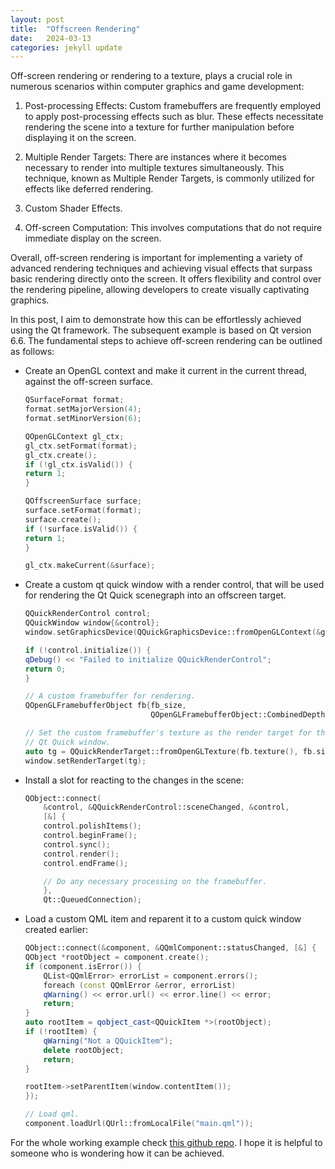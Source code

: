 ```yaml
---
layout: post
title:  "Offscreen Rendering"
date:   2024-03-13
categories: jekyll update
---
```


Off-screen rendering or rendering to a texture, plays a crucial role in numerous scenarios within computer graphics and game development:

1. Post-processing Effects: Custom framebuffers are frequently employed to apply post-processing effects such as blur. These effects necessitate rendering the scene into a texture for further manipulation before displaying it on the screen.

2. Multiple Render Targets: There are instances where it becomes necessary to render into multiple textures simultaneously. This technique, known as Multiple Render Targets, is commonly utilized for effects like deferred rendering.

3. Custom Shader Effects.

4. Off-screen Computation: This involves computations that do not require immediate display on the screen.

Overall, off-screen rendering is important for implementing a variety of advanced rendering techniques and achieving visual effects that surpass basic rendering directly onto the screen. It offers flexibility and control over the rendering pipeline, allowing developers to create visually captivating graphics.

In this post, I aim to demonstrate how this can be effortlessly achieved using the Qt framework. The subsequent example is based on Qt version 6.6. The fundamental steps to achieve off-screen rendering can be outlined as follows:

* Create an OpenGL context and make it current in the current thread, against the off-screen surface.

    ```c++
    QSurfaceFormat format;
    format.setMajorVersion(4);
    format.setMinorVersion(6);

    QOpenGLContext gl_ctx;
    gl_ctx.setFormat(format);
    gl_ctx.create();
    if (!gl_ctx.isValid()) {
    return 1;
    }

    QOffscreenSurface surface;
    surface.setFormat(format);
    surface.create();
    if (!surface.isValid()) {
    return 1;
    }

    gl_ctx.makeCurrent(&surface);
    ```
* Create a custom qt quick window with a render control, that will be used for rendering the Qt Quick scenegraph into an offscreen target. 

    ```c++
    QQuickRenderControl control;
    QQuickWindow window{&control};
    window.setGraphicsDevice(QQuickGraphicsDevice::fromOpenGLContext(&gl_ctx));

    if (!control.initialize()) {
    qDebug() << "Failed to initialize QQuickRenderControl";
    return 0;
    }

    // A custom framebuffer for rendering.
    QOpenGLFramebufferObject fb{fb_size,
                                QOpenGLFramebufferObject::CombinedDepthStencil};

    // Set the custom framebuffer's texture as the render target for the
    // Qt Quick window.
    auto tg = QQuickRenderTarget::fromOpenGLTexture(fb.texture(), fb.size());
    window.setRenderTarget(tg);
    ```
* Install a slot for reacting to the changes in the scene:
    ```c++
    QObject::connect(
        &control, &QQuickRenderControl::sceneChanged, &control,
        [&] {
        control.polishItems();
        control.beginFrame();
        control.sync();
        control.render();
        control.endFrame();

        // Do any necessary processing on the framebuffer.
        },
        Qt::QueuedConnection);
    ```
* Load a custom QML item and reparent it to a custom quick window created earlier:
    ```c++
    QObject::connect(&component, &QQmlComponent::statusChanged, [&] {
    QObject *rootObject = component.create();
    if (component.isError()) {
        QList<QQmlError> errorList = component.errors();
        foreach (const QQmlError &error, errorList)
        qWarning() << error.url() << error.line() << error;
        return;
    }
    auto rootItem = qobject_cast<QQuickItem *>(rootObject);
    if (!rootItem) {
        qWarning("Not a QQuickItem");
        delete rootObject;
        return;
    }

    rootItem->setParentItem(window.contentItem());
    });

    // Load qml.
    component.loadUrl(QUrl::fromLocalFile("main.qml"));
    ```

For the whole working example check [this github repo](https://github.com/krjakbrjak/offscreen_rendering). I hope it is helpful to someone who is wondering how it can be achieved.
